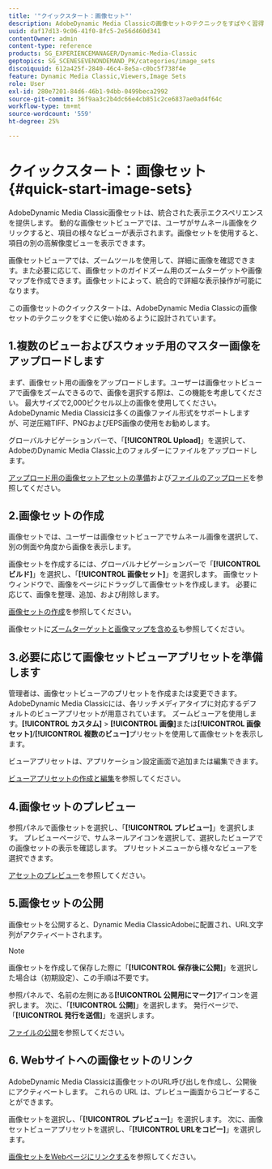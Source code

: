 ```yaml
---
title: '"クイックスタート：画像セット"'
description: AdobeDynamic Media Classicの画像セットのテクニックをすばやく習得して実行するのに役立つ、画像セットの概要とクイックスタートを説明します。
uuid: daf17d13-9c06-41f0-8fc5-2e56d460d341
contentOwner: admin
content-type: reference
products: SG_EXPERIENCEMANAGER/Dynamic-Media-Classic
geptopics: SG_SCENESEVENONDEMAND_PK/categories/image_sets
discoiquuid: 612a425f-2840-46c4-8e5a-c0bc5f738f4e
feature: Dynamic Media Classic,Viewers,Image Sets
role: User
exl-id: 280e7201-84d6-46b1-94bb-0499beca2992
source-git-commit: 36f9aa3c2b4dc66e4cb851c2ce6837ae0ad4f64c
workflow-type: tm+mt
source-wordcount: '559'
ht-degree: 25%

---
```


# クイックスタート：画像セット{#quick-start-image-sets}

AdobeDynamic Media Classic画像セットは、統合された表示エクスペリエンスを提供します。 動的な画像セットビューアでは、ユーザがサムネール画像をクリックすると、項目の様々なビューが表示されます。画像セットを使用すると、項目の別の高解像度ビューを表示できます。

画像セットビューアでは、ズームツールを使用して、詳細に画像を確認できます。また必要に応じて、画像セットのガイドズーム用のズームターゲットや画像マップを作成できます。画像セットによって、統合的で詳細な表示操作が可能になります。

この画像セットのクイックスタートは、AdobeDynamic Media Classicの画像セットのテクニックをすぐに使い始めるように設計されています。

## 1.複数のビューおよびスウォッチ用のマスター画像をアップロードします

まず、画像セット用の画像をアップロードします。ユーザーは画像セットビューアで画像をズームできるので、画像を選択する際は、この機能を考慮してください。 最大サイズで2,000ピクセル以上の画像を使用してください。 AdobeDynamic Media Classicは多くの画像ファイル形式をサポートしますが、可逆圧縮TIFF、PNGおよびEPS画像の使用をお勧めします。

グローバルナビゲーションバーで、「**[!UICONTROL Upload]**」を選択して、AdobeのDynamic Media Classic上のフォルダーにファイルをアップロードします。

[アップロード用の画像セットアセットの準備](preparing-image-set-assets-upload.md#preparing-image-set-assets-for-upload)および[ファイルのアップロード](uploading-files.md#uploading-your-files)を参照してください。

## 2.画像セットの作成

画像セットでは、ユーザーは画像セットビューアでサムネール画像を選択して、別の側面や角度から画像を表示します。

画像セットを作成するには、グローバルナビゲーションバーで「**[!UICONTROL ビルド]**」を選択し、「**[!UICONTROL 画像セット]**」を選択します。 画像セットウィンドウで、画像をページにドラッグして画像セットを作成します。 必要に応じて、画像を整理、追加、および削除します。

[画像セットの作成](creating-image-set.md#creating-an-image-set)を参照してください。

画像セットに[ズームターゲットと画像マップを含める](/help/including-zoom-targets-image-maps-image-sets.md)も参照してください。

## 3.必要に応じて画像セットビューアプリセットを準備します

管理者は、画像セットビューアのプリセットを作成または変更できます。AdobeDynamic Media Classicには、各リッチメディアタイプに対応するデフォルトのビューアプリセットが用意されています。 ズームビューアを使用します。**[!UICONTROL カスタム]** > **[!UICONTROL 画像]**&#x200B;または&#x200B;**[!UICONTROL 画像セット]**/**[!UICONTROL 複数のビュー]**&#x200B;プリセットを使用して画像セットを表示します。

ビューアプリセットは、アプリケーション設定画面で追加または編集できます。

[ビューアプリセットの作成と編集](application-setup.md#adding-and-editing-viewer-presets)を参照してください。

## 4.画像セットのプレビュー

参照パネルで画像セットを選択し、「**[!UICONTROL プレビュー]**」を選択します。 プレビューページで、サムネールアイコンを選択して、選択したビューアでの画像セットの表示を確認します。 プリセットメニューから様々なビューアを選択できます。

[アセットのプレビュー](previewing-asset.md#previewing-an-asset)を参照してください。

## 5.画像セットの公開

画像セットを公開すると、Dynamic Media ClassicAdobeに配置され、URL文字列がアクティベートされます。

>[!NOTE]
>
>画像セットを作成して保存した際に「**[!UICONTROL 保存後に公開]**」を選択した場合は（初期設定）、この手順は不要です。

参照パネルで、名前の左側にある&#x200B;**[!UICONTROL 公開用にマーク]**&#x200B;アイコンを選択します。 次に、「**[!UICONTROL 公開]**」を選択します。 発行ページで、「**[!UICONTROL 発行を送信]**」を選択します。

[ファイルの公開](publishing-files.md#publishing-files)を参照してください。

## 6. Webサイトへの画像セットのリンク

AdobeDynamic Media Classicは画像セットのURL呼び出しを作成し、公開後にアクティベートします。 これらの URL は、プレビュー画面からコピーすることができます。

画像セットを選択し、「**[!UICONTROL プレビュー]**」を選択します。 次に、画像セットビューアプリセットを選択し、「**[!UICONTROL URLをコピー]**」を選択します。

[画像セットをWebページにリンクする](linking-image-set-web-page.md#linking-an-image-set-to-a-web-page)を参照してください。
